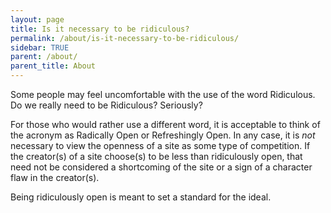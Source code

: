```yaml
---
layout: page
title: Is it necessary to be ridiculous?
permalink: /about/is-it-necessary-to-be-ridiculous/
sidebar: TRUE
parent: /about/
parent_title: About
---
```


Some people may feel uncomfortable with the use of the word Ridiculous. Do we really need to be Ridiculous? Seriously?

For those who would rather use a different word, it is acceptable to think of the acronym as Radically Open or Refreshingly Open. In any case, it is *not* necessary to view the openness of a site as some type of competition. If the creator(s) of a site choose(s) to be less than ridiculously open, that need not be considered a shortcoming of the site or a sign of a character flaw in the creator(s).

Being ridiculously open is meant to set a standard for the ideal.
